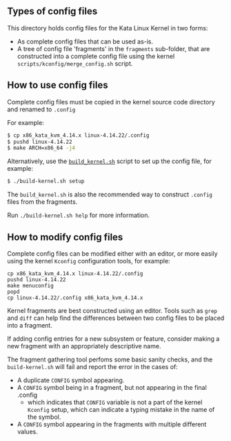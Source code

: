## Types of config files

This directory holds config files for the Kata Linux Kernel in two forms:

- As complete config files that can be used as-is.
- A tree of config file 'fragments' in the `fragments` sub-folder, that are
  constructed into a complete config file using the kernel
  `scripts/kconfig/merge_config.sh` script.

## How to use config files

Complete config files must be copied in the kernel source code directory and renamed to `.config`

For example:

```bash
$ cp x86_kata_kvm_4.14.x linux-4.14.22/.config
$ pushd linux-4.14.22
$ make ARCH=x86_64 -j4
```

Alternatively, use the [`build_kernel.sh`](../build-kernel.sh) script to set up the
config file, for example:

```bash
$ ./build-kernel.sh setup
```

The `build_kernel.sh` is also the recommended way to construct `.config` files from the fragments.

Run `./build-kernel.sh help` for more information.

## How to modify config files

Complete config files can be modified either with an editor, or more easily
using the kernel `Kconfig` configuration tools, for example:

```
cp x86_kata_kvm_4.14.x linux-4.14.22/.config
pushd linux-4.14.22
make menuconfig
popd
cp linux-4.14.22/.config x86_kata_kvm_4.14.x
```

Kernel fragments are best constructed using an editor. Tools such as `grep` and
`diff` can help find the differences between two config files to be placed
into a fragment.

If adding config entries for a new subsystem or feature, consider making a new
fragment with an appropriately descriptive name.

The fragment gathering tool perfoms some basic sanity checks, and the `build-kernel.sh` will
fail and report the error in the cases of:

- A duplicate `CONFIG` symbol appearing.
- A `CONFIG` symbol being in a fragment, but not appearing in the final .config
  - which indicates that `CONFIG` variable is not a part of the kernel `Kconfig` setup, which
    can indicate a typing mistake in the name of the symbol.
- A `CONFIG` symbol appearing in the fragments with multiple different values.
